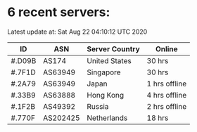 # 6 recent servers:

Latest update at: Sat Aug 22 04:10:12 UTC 2020

| ID | ASN | Server Country | Online |
| -- | --- | -------------- | ------ |
| #.D09B | AS174 | United States | 30 hrs |
| #.7F1D | AS63949 | Singapore | 30 hrs |
| #.2A79 | AS63949 | Japan | 1 hrs offline |
| #.33B9 | AS63888 | Hong Kong | 4 hrs offline |
| #.1F2B | AS49392 | Russia | 2 hrs offline |
| #.770F | AS202425 | Netherlands | 18 hrs |

